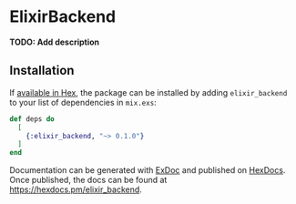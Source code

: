 # ElixirBackend

**TODO: Add description**

## Installation

If [available in Hex](https://hex.pm/docs/publish), the package can be installed
by adding `elixir_backend` to your list of dependencies in `mix.exs`:

```elixir
def deps do
  [
    {:elixir_backend, "~> 0.1.0"}
  ]
end
```

Documentation can be generated with [ExDoc](https://github.com/elixir-lang/ex_doc)
and published on [HexDocs](https://hexdocs.pm). Once published, the docs can
be found at <https://hexdocs.pm/elixir_backend>.

